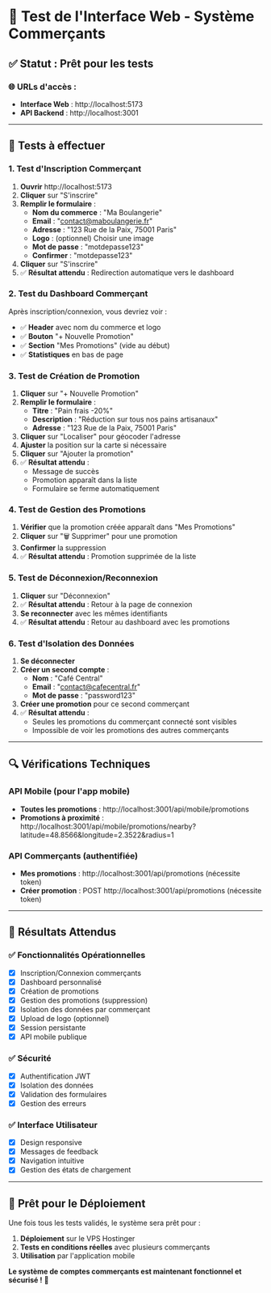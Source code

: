 # 🧪 Test de l'Interface Web - Système Commerçants

## ✅ **Statut : Prêt pour les tests**

### 🌐 **URLs d'accès :**
- **Interface Web** : http://localhost:5173
- **API Backend** : http://localhost:3001

---

## 🔧 **Tests à effectuer**

### **1. Test d'Inscription Commerçant**

1. **Ouvrir** http://localhost:5173
2. **Cliquer** sur "S'inscrire"
3. **Remplir le formulaire** :
   - **Nom du commerce** : "Ma Boulangerie"
   - **Email** : "contact@maboulangerie.fr"
   - **Adresse** : "123 Rue de la Paix, 75001 Paris"
   - **Logo** : (optionnel) Choisir une image
   - **Mot de passe** : "motdepasse123"
   - **Confirmer** : "motdepasse123"
4. **Cliquer** sur "S'inscrire"
5. ✅ **Résultat attendu** : Redirection automatique vers le dashboard

### **2. Test du Dashboard Commerçant**

Après inscription/connexion, vous devriez voir :
- ✅ **Header** avec nom du commerce et logo
- ✅ **Bouton** "+ Nouvelle Promotion"
- ✅ **Section** "Mes Promotions" (vide au début)
- ✅ **Statistiques** en bas de page

### **3. Test de Création de Promotion**

1. **Cliquer** sur "+ Nouvelle Promotion"
2. **Remplir le formulaire** :
   - **Titre** : "Pain frais -20%"
   - **Description** : "Réduction sur tous nos pains artisanaux"
   - **Adresse** : "123 Rue de la Paix, 75001 Paris"
3. **Cliquer** sur "Localiser" pour géocoder l'adresse
4. **Ajuster** la position sur la carte si nécessaire
5. **Cliquer** sur "Ajouter la promotion"
6. ✅ **Résultat attendu** : 
   - Message de succès
   - Promotion apparaît dans la liste
   - Formulaire se ferme automatiquement

### **4. Test de Gestion des Promotions**

1. **Vérifier** que la promotion créée apparaît dans "Mes Promotions"
2. **Cliquer** sur "🗑️ Supprimer" pour une promotion
3. **Confirmer** la suppression
4. ✅ **Résultat attendu** : Promotion supprimée de la liste

### **5. Test de Déconnexion/Reconnexion**

1. **Cliquer** sur "Déconnexion"
2. ✅ **Résultat attendu** : Retour à la page de connexion
3. **Se reconnecter** avec les mêmes identifiants
4. ✅ **Résultat attendu** : Retour au dashboard avec les promotions

### **6. Test d'Isolation des Données**

1. **Se déconnecter**
2. **Créer un second compte** :
   - **Nom** : "Café Central"
   - **Email** : "contact@cafecentral.fr"
   - **Mot de passe** : "password123"
3. **Créer une promotion** pour ce second commerçant
4. ✅ **Résultat attendu** : 
   - Seules les promotions du commerçant connecté sont visibles
   - Impossible de voir les promotions des autres commerçants

---

## 🔍 **Vérifications Techniques**

### **API Mobile (pour l'app mobile)**
- **Toutes les promotions** : http://localhost:3001/api/mobile/promotions
- **Promotions à proximité** : http://localhost:3001/api/mobile/promotions/nearby?latitude=48.8566&longitude=2.3522&radius=1

### **API Commerçants (authentifiée)**
- **Mes promotions** : http://localhost:3001/api/promotions (nécessite token)
- **Créer promotion** : POST http://localhost:3001/api/promotions (nécessite token)

---

## 🎯 **Résultats Attendus**

### ✅ **Fonctionnalités Opérationnelles**
- [x] Inscription/Connexion commerçants
- [x] Dashboard personnalisé
- [x] Création de promotions
- [x] Gestion des promotions (suppression)
- [x] Isolation des données par commerçant
- [x] Upload de logo (optionnel)
- [x] Session persistante
- [x] API mobile publique

### ✅ **Sécurité**
- [x] Authentification JWT
- [x] Isolation des données
- [x] Validation des formulaires
- [x] Gestion des erreurs

### ✅ **Interface Utilisateur**
- [x] Design responsive
- [x] Messages de feedback
- [x] Navigation intuitive
- [x] Gestion des états de chargement

---

## 🚀 **Prêt pour le Déploiement**

Une fois tous les tests validés, le système sera prêt pour :
1. **Déploiement** sur le VPS Hostinger
2. **Tests en conditions réelles** avec plusieurs commerçants
3. **Utilisation** par l'application mobile

**Le système de comptes commerçants est maintenant fonctionnel et sécurisé !** 🎉
